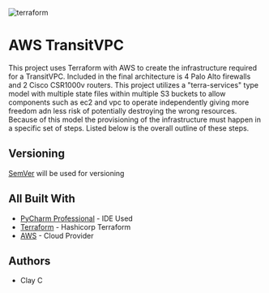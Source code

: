 ![terraform](/uploads/e621a27747c6da9c9b665c24dceeac3f/terraform.png)
# AWS TransitVPC
This project uses Terraform with AWS to create the infrastructure required for a TransitVPC.
Included in the final architecture is 4 Palo Alto firewalls and 2 Cisco CSR1000v routers. 
This project utilizes a "terra-services" type model with multiple state files within multiple S3 buckets to allow components such as ec2 and vpc to operate independently giving more freedom adn less risk of potentially destroying the wrong resources.
Because of this model the provisioning of the infrastructure must happen in a specific set of steps. Listed below is the overall outline of these steps.

## Versioning

[SemVer](http://semver.org/) will be used for versioning

## All Built With

* [PyCharm Professional](https://www.jetbrains.com/pycharm/) - IDE Used
* [Terraform](https://www.terraform.io/) - Hashicorp Terraform
* [AWS](https://aws.amazon.com/) - Cloud Provider

## Authors
- Clay C
